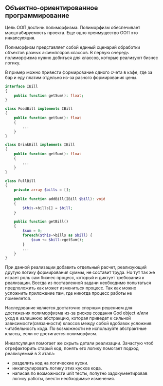 ## Объектно-ориентированное программирование

Цель ООП достичь полиморфизма. Полиморфизм обеспечивает масштабируемость проекта. Еще одно преимущество ООП это инкапсуляция.

Полиморфизм представляет собой единый сценарий обработки объектов разных экземпляров классов. 
В первую очередь полиморфизма нужно добиться для классов, которые реализуют бизнес логику. 

В пример можно привести формирование одного счета в кафе, где за бар и еду платим отдельно из-за разного формирования цены.
```php 
interface IBill 
{
    public function getSum(): float;
}

class FoodBill implements IBill 
{
    public function getSum(): float
    {
        ...
    }
}

class DrinkBill implements IBill 
{
    public function getSum(): float
    {
        ...
    }
}

class FullBill 
{
    private array $bills = [];
    
    public function addBill(IBill $bill): void
    {
        $this->bills[] = $bill;
    }
    
    public function getBill()
    {
        $sum = 0;
        foreach($this->bills as $bill) {
            $sum += $bill->getSum();
        }
        ...
    }
}
```
При данной реализации добавить отдельный расчет, реализующий другую логику формирования суммы, не составит труда. Но тут так же играет роль сам бизнес процесс, который и диктует требования к реализации.
Всегда из поставленной задачи необходимо попытаться предположить как может измениться процесс. Так как можно усложнить приложение там, где никогда процесс работы не поменяется.

Наследование является достаточно спорным решением для достижения полиморфизма из-за рисков создания God object и/или уход в излишнюю абстракцию, которая приведет к сильной зависимости(связанности) классов между собой вдобавок усложнив читабельность кода.
По возможности не используйте абстрактные классы, если не достигается полиморфизм.

Инкапсуляция помогает же скрыть детали реализации. Зачастую чтоб отрефакторить старый код, понять его логику помогает подход реализуемый в 3 этапа:
- разделить код на логические куски.
- инкапсулировать логику этих кусков кода.
- написав по возможности unit тесты, попутно задокументировав логику работы, внести необходимые изменения.